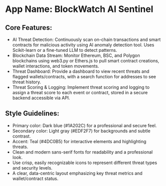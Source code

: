 # **App Name**: BlockWatch AI Sentinel

## Core Features:

- AI Threat Detection: Continuously scan on-chain transactions and smart contracts for malicious activity using AI anomaly detection tool. Uses Scikit-learn or a fine-tuned LLM to detect patterns.
- Blockchain Data Stream: Monitor Ethereum, BSC, and Polygon blockchains using web3.py or Ethers.js to pull smart contract creations, wallet interactions, and token movements.
- Threat Dashboard: Provide a dashboard to view recent threats and flagged wallets/contracts, with a search function for addresses to see threat history.
- Threat Scoring & Logging: Implement threat scoring and logging to assign a threat score to each event or contract, stored in a secure backend accessible via API.

## Style Guidelines:

- Primary color: Dark blue (#1A202C) for a professional and secure feel.
- Secondary color: Light gray (#EDF2F7) for backgrounds and subtle contrast.
- Accent: Teal (#4DC0B5) for interactive elements and highlighting threats.
- Clean and modern sans-serif fonts for readability and a professional look.
- Use crisp, easily recognizable icons to represent different threat types and security levels.
- A clear, data-centric layout emphasizing key threat metrics and wallet/contract status.